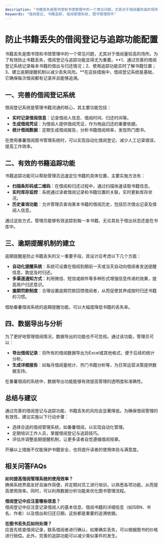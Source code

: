 ```yaml
---
description: "书籍丢失是图书馆和书馆管理中的一个常见问题，尤其对于借阅量较高的场所。为了有效防止书籍丢失，借阅登记与追踪功能显得尤为重要。**1、通过完善的借阅登记系统记录每本书籍的借出与归还情况；2、使用追踪功能实时了解书籍位置；3、建立逾期提醒机制以减少丢失风险。**在这些措施中，借阅登记系统是基础，它确保每次借阅都有记录并且能够追溯。"
keywords: "借阅登记, 书籍追踪, 借阅管理系统, 图书管理软件"
---
```

# 防止书籍丢失的借阅登记与追踪功能配置

书籍丢失是图书馆和书馆管理中的一个常见问题，尤其对于借阅量较高的场所。为了有效防止书籍丢失，借阅登记与追踪功能显得尤为重要。**1、通过完善的借阅登记系统记录每本书籍的借出与归还情况；2、使用追踪功能实时了解书籍位置；3、建立逾期提醒机制以减少丢失风险。**在这些措施中，借阅登记系统是基础，它确保每次借阅都有记录并且能够追溯。

## **一、完善的借阅登记系统**

借阅登记系统是管理书籍流通的核心，其主要功能包括：

- **实时记录借阅信息**：记录借阅人信息、借阅时间、归还时间等。
- **生成借阅凭证**：为借阅人提供借阅凭证，作为物品归还的重要依据。
- **统计借阅数据**：定期生成借阅报告，分析书籍借阅频率，发现热门图书。

在使用番薯借阅图书管理系统时，可以实现自动化借阅登记，减少人工记录错误，提高工作效率。

## **二、有效的书籍追踪功能**

书籍追踪功能可以帮助管理员迅速定位书籍的具体位置，主要实施方法有：

- **扫描条形码或二维码**：在借阅和归还过程中，通过扫描快速读取书籍信息。
- **实时库存监控**：系统通过读者借阅记录和书籍位置的关联，实时更新库存状况。
- **历史查询功能**：允许管理员查询某本书籍的借阅历史，包括历次借出记录及借阅人信息。

通过这些方式，管理员能够有效追踪到每一本书籍，无论其处于借出状态还是在书库中。

## **三、逾期提醒机制的建立**

逾期提醒是防止书籍丢失的又一重要手段，其设计应考虑以下几个方面：

- **自动化提醒系统**：系统可设置在借阅到期前一天或当天自动向借阅者发送提醒信息，敦促及时归还。
- **多渠道通知方式**：利用微信、短信或邮件等多种形式增强信息传递的效果，提高用户归还意识。
- **逾期罚款制度**：合理设置逾期罚款回馈借阅者，从而促使其养成按时归还书籍的习惯。

借助番薯借阅系统的逾期提醒功能，可以大幅度降低书籍的丢失率。

## **四、数据导出与分析**

为了更好地管理借阅情况，数据导出的功能也不可忽视。通过该功能，管理员可以：

- **导出借阅记录**：将所有的借阅数据导出为Excel或其他格式，便于后续的统计分析。
- **生成详细报告**：如每月借阅量统计、热门书籍分析等，为日常运营决策提供数据支持。

在番薯借阅的系统中，数据导出功能能够有效提高管理的透明度和准确性。

## **总结与建议**

通过完善的借阅登记与追踪功能，书籍丢失的风险会显著降低。为确保借阅管理的有效性，建议实施以下行动步骤：

- 选择合适的借阅管理系统，如番薯借阅，以实现自动化管理。
- 定期培训工作人员，掌握借阅登记与追踪技巧。
- 评估并调整逾期提醒机制，让更多读者自觉遵循借阅规章。

开展以上措施不仅能保护书籍安全，也将提升读者的使用体验与满意度。

## **相关问答FAQs**

**如何提高借阅管理系统的使用效率？**  
确保系统界面友好且操作简便，并定期对员工进行培训，以熟悉各项功能，从而提高使用效率。同时，可以利用数据分析功能来优化图书管理流程。

**借阅登记中应注意哪些信息？**  
借阅登记中应注意记录借阅人的基本信息、借阅书籍的详细信息（如ISBN、书名、作者）以及借出和归还日期，这些都是重要的追溯依据。

**在图书丢失后如何处理？**  
应首先核查借阅记录，联系借阅者进行确认，如果确实丢失，可以根据图书的价格进行赔偿。此外，完善的追踪功能可以减少类似事件的发生。
